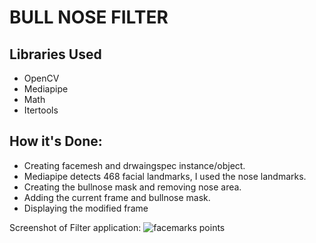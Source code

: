 # BULL NOSE FILTER

## Libraries Used
- OpenCV
- Mediapipe
- Math
- Itertools

## How it's Done:
- Creating facemesh and drwaingspec instance/object.
- Mediapipe detects 468 facial landmarks, I used the nose landmarks.
- Creating the bullnose mask and removing nose area.
- Adding the current frame and bullnose mask.
- Displaying the modified frame

Screenshot of Filter application:
![facemarks points](https://github.com/WhiteWolf47/Face-X/blob/master/Snapchat_Filters/Bullnose_filter/nosess.PNG)

